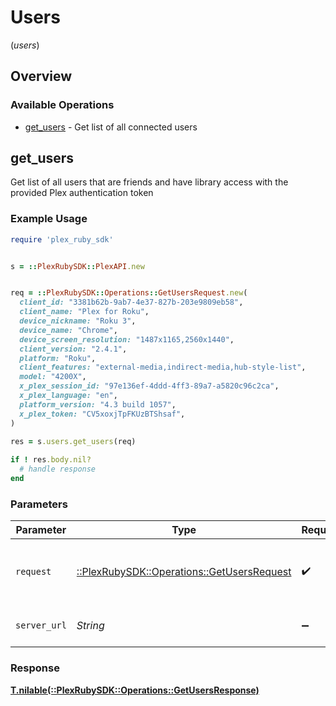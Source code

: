 # Users
(*users*)

## Overview

### Available Operations

* [get_users](#get_users) - Get list of all connected users

## get_users

Get list of all users that are friends and have library access with the provided Plex authentication token

### Example Usage

```ruby
require 'plex_ruby_sdk'


s = ::PlexRubySDK::PlexAPI.new


req = ::PlexRubySDK::Operations::GetUsersRequest.new(
  client_id: "3381b62b-9ab7-4e37-827b-203e9809eb58",
  client_name: "Plex for Roku",
  device_nickname: "Roku 3",
  device_name: "Chrome",
  device_screen_resolution: "1487x1165,2560x1440",
  client_version: "2.4.1",
  platform: "Roku",
  client_features: "external-media,indirect-media,hub-style-list",
  model: "4200X",
  x_plex_session_id: "97e136ef-4ddd-4ff3-89a7-a5820c96c2ca",
  x_plex_language: "en",
  platform_version: "4.3 build 1057",
  x_plex_token: "CV5xoxjTpFKUzBTShsaf",
)
    
res = s.users.get_users(req)

if ! res.body.nil?
  # handle response
end

```

### Parameters

| Parameter                                                                                | Type                                                                                     | Required                                                                                 | Description                                                                              |
| ---------------------------------------------------------------------------------------- | ---------------------------------------------------------------------------------------- | ---------------------------------------------------------------------------------------- | ---------------------------------------------------------------------------------------- |
| `request`                                                                                | [::PlexRubySDK::Operations::GetUsersRequest](../../models/operations/getusersrequest.md) | :heavy_check_mark:                                                                       | The request object to use for the request.                                               |
| `server_url`                                                                             | *String*                                                                                 | :heavy_minus_sign:                                                                       | An optional server URL to use.                                                           |

### Response

**[T.nilable(::PlexRubySDK::Operations::GetUsersResponse)](../../models/operations/getusersresponse.md)**

